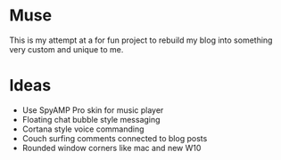 # Muse

This is my attempt at a for fun project to rebuild my blog into something very custom and unique to me.

# Ideas

- Use SpyAMP Pro skin for music player
- Floating chat bubble style messaging
- Cortana style voice commanding
- Couch surfing comments connected to blog posts
- Rounded window corners like mac and new W10
